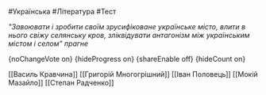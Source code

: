 #Українська #Література #Тест

*"Завоювати і зробити своїм зрусифіковане українське місто, влити в нього свіжу селянську кров, зліквідувати антагонізм між українським містом і селом" прагне*

{noChangeVote on}
{hideProgress on}
{shareEnable off}
{hideCount on}

[[Василь Кравчина]]
[[Григорій Многогрішний]]
[[Іван Половець]]
[[Мокій Мазайло]]
[[Степан Радченко]]
